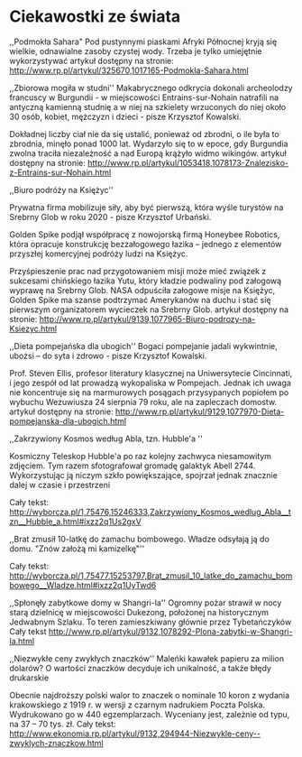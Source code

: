 Ciekawostki ze świata
=====================
,,Podmokła Sahara"
Pod pustynnymi piaskami Afryki Północnej kryją się wielkie, odnawialne zasoby czystej wody. Trzeba je tylko umiejętnie wykorzystywać
artykuł dostępny na stronie: http://www.rp.pl/artykul/325670,1017165-Podmokla-Sahara.html

,,Zbiorowa mogiła w studni''
Makabrycznego odkrycia dokonali archeolodzy francuscy w Burgundii - w miejscowości Entrains-sur-Nohain natrafili na antyczną kamienną studnię a w niej na szkielety wrzuconych do niej około 30 osób, kobiet, mężczyzn i dzieci - pisze Krzysztof Kowalski.

Dokładnej liczby ciał nie da się ustalić, ponieważ od zbrodni, o ile była to zbrodnia, minęło ponad 1000 lat. Wydarzyło się to w epoce, gdy Burgundia zwolna traciła niezależność a nad Europą krążyło widmo wikingów.
artykuł dostępny na stronie: http://www.rp.pl/artykul/1053418,1078173-Znalezisko-z-Entrains-sur-Nohain.html

,,Biuro podróży na Księżyc''

Prywatna firma mobilizuje siły, aby być pierwszą, która wyśle turystów na Srebrny Glob w roku 2020 - pisze Krzysztof Urbański.

Golden Spike podjął współpracę z nowojorską firmą Honeybee Robotics, która opracuje konstrukcję bezzałogowego łazika – jednego z elementów przyszłej komercyjnej podróży ludzi na Księżyc.

Przyśpieszenie prac nad przygotowaniem misji może mieć związek z sukcesami chińskiego łazika Yutu, który kładzie podwaliny pod załogową wyprawę na Srebrny Glob.  NASA odpuściła załogowe misje na Księżyc, Golden Spike ma szanse podtrzymać Amerykanów na duchu i stać się pierwszym organizatorem wycieczek na Srebrny Glob.
artykuł dostępny na stronie: http://www.rp.pl/artykul/9139,1077965-Biuro-podrozy-na-Ksiezyc.html

,,Dieta pompejańska dla ubogich''
Bogaci pompejanie jadali wykwintnie, ubożsi – do syta i zdrowo - pisze Krzysztof Kowalski.

Prof. Steven Ellis, profesor literatury klasycznej na Uniwersytecie Cincinnati, i jego zespół od lat prowadzą wykopaliska w Pompejach. Jednak ich uwaga nie koncentruje się na marmurowych posągach przysypanych popiołem po wybuchu Wezuwiusza 24 sierpnia 79 roku, ale na zapleczach domostw.
artykuł dostępny na stronie: http://www.rp.pl/artykul/9129,1077970-Dieta-pompejanska-dla-ubogich.html


,,Zakrzywiony Kosmos według Abla, tzn. Hubble'a ''


Kosmiczny Teleskop Hubble'a po raz kolejny zachwyca niesamowitym zdjęciem. Tym razem sfotografował gromadę galaktyk Abell 2744. Wykorzystując ją niczym szkło powiększające, spojrzał jednak znacznie dalej w czasie i przestrzeni

Cały tekst: http://wyborcza.pl/1,75476,15246333,Zakrzywiony_Kosmos_wedlug_Abla__tzn__Hubble_a.html#ixzz2q1Us2gxV


,,Brat zmusił 10-latkę do zamachu bombowego. Władze odsyłają ją do domu. "Znów założą mi kamizelkę"''

Cały tekst: http://wyborcza.pl/1,75477,15253797,Brat_zmusil_10_latke_do_zamachu_bombowego__Wladze.html#ixzz2q1UyTwd6


,,Spłonęły zabytkowe domy w Shangri-la''
Ogromny pożar strawił w nocy starą dzielnicę w miejscowości Dukezong, położonej na historycznym Jedwabnym Szlaku. To teren zamieszkiwany głównie przez Tybetańczyków
Cały tekst http://www.rp.pl/artykul/9132,1078292-Plona-zabytki-w-Shangri-la.html



,,Niezwykłe ceny zwykłych znaczków''
Maleńki kawałek papieru za milion dolarów? O wartości znaczków decyduje ich unikalność, a także błędy drukarskie

Obecnie najdroższy polski walor to znaczek o nominale 10 koron z wydania krakowskiego z 1919 r. w wersji z czarnym nadrukiem Poczta Polska. Wydrukowano go w 440 egzemplarzach. Wyceniany jest, zależnie od typu, na 37 – 70 tys. zł.
Cały tekst: http://www.ekonomia.rp.pl/artykul/9132,294944-Niezwykle-ceny--zwyklych-znaczkow.html
